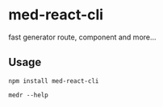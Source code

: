 # med-react-cli
fast generator route, component and more...

## Usage

`npm install med-react-cli`

`medr --help`